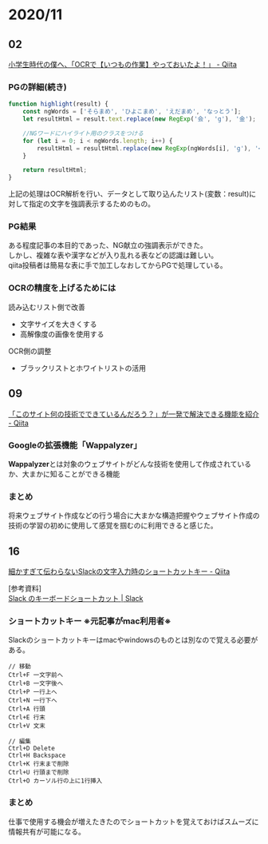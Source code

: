 # 2020/11

## 02
[小学生時代の僕へ、「OCRで【いつもの作業】やっておいたよ！」 \- Qiita](https://qiita.com/sasao3/items/307c40c6b8f3aecc3e7c)

### PGの詳細(続き)
```js
function highlight(result) {
    const ngWords = ['そらまめ', 'ひよこまめ', 'えだまめ', 'なっとう'];
    let resultHtml = result.text.replace(new RegExp('会', 'g'), '金'); //「金」を「会」と誤認してしまうため置き換える

    //NGワードにハイライト用のクラスをつける
    for (let i = 0; i < ngWords.length; i++) {
        resultHtml = resultHtml.replace(new RegExp(ngWords[i], 'g'), '<span class="highlight">' + ngWords[i] + '</span>');
    }

    return resultHtml;
}
```
上記の処理はOCR解析を行い、データとして取り込んたリスト(変数：result)に対して指定の文字を強調表示するためのもの。

### PG結果
ある程度記事の本目的であった、NG献立の強調表示ができた。  
しかし、複雑な表や漢字などが入り乱れる表などの認識は難しい。  
qiita投稿者は簡易な表に手で加工しなおしてからPGで処理している。



### OCRの精度を上げるためには

読み込むリスト側で改善

* 文字サイズを大きくする
* 高解像度の画像を使用する

OCR側の調整

* ブラックリストとホワイトリストの活用

## 09
[「このサイト何の技術でできているんだろう？」が一発で解決できる機能を紹介 \- Qiita](https://qiita.com/TeppeiMimachi/items/d421ffce13fb67ab9bbf)

### Googleの拡張機能「Wappalyzer」
**Wappalyzer**とは対象のウェブサイトがどんな技術を使用して作成されているか、大まかに知ることができる機能

### まとめ
将来ウェブサイト作成などの行う場合に大まかな構造把握やウェブサイト作成の技術の学習の初めに使用して感覚を掴むのに利用できると感じた。

## 16
[細かすぎて伝わらないSlackの文字入力時のショートカットキー \- Qiita](https://qiita.com/hummer/items/37e3b11b2574c9fe2758)

[参考資料]  
[Slack のキーボードショートカット \| Slack](https://slack.com/intl/ja-jp/help/articles/201374536-Slack-%E3%81%AE%E3%82%AD%E3%83%BC%E3%83%9C%E3%83%BC%E3%83%89%E3%82%B7%E3%83%A7%E3%83%BC%E3%83%88%E3%82%AB%E3%83%83%E3%83%88)

### ショートカットキー ※元記事がmac利用者※

Slackのショートカットキーはmacやwindowsのものとは別なので覚える必要がある。

```
// 移動
Ctrl+F 一文字前へ
Ctrl+B 一文字後へ
Ctrl+P 一行上へ
Ctrl+N 一行下へ
Ctrl+A 行頭
Ctrl+E 行末
Ctrl+V 文末
```
```
// 編集
Ctrl+D Delete
Ctrl+H Backspace
Ctrl+K 行末まで削除
Ctrl+U 行頭まで削除
Ctrl+O カーソル行の上に1行挿入
```

### まとめ 
仕事で使用する機会が増えたきたのでショートカットを覚えておけばスムーズに情報共有が可能になる。